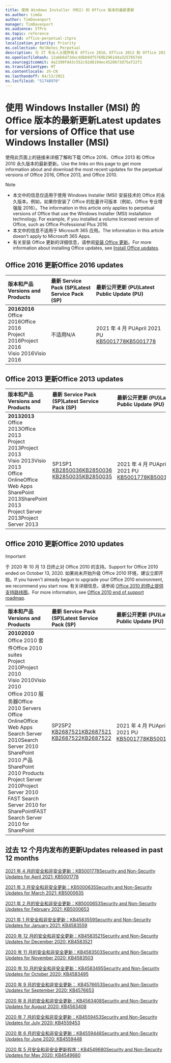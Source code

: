 ```yaml
---
title: 使用 Windows Installer (MSI) 的 Office 版本的最新更新
ms.author: timda
author: TimDavenport
manager: TimDavenport
ms.audience: ITPro
ms.topic: reference
ms.prod: office-perpetual-itpro
localization_priority: Priority
ms.collection: RelNotes_Perpetual
description: 为 IT 专业人士提供有关 Office 2016、Office 2013 和 Office 2010 永久版本的最新更新信息的链接
ms.openlocfilehash: 12a6b6d73decddbb9df5769b2961d4a3257857d4
ms.sourcegitcommit: 4a2190fd43c552c92d8194ec4520673d75af22f1
ms.translationtype: HT
ms.contentlocale: zh-CN
ms.lasthandoff: 04/13/2021
ms.locfileid: "51748970"
---
```

# <a name="latest-updates-for-versions-of-office-that-use-windows-installer-msi"></a><span data-ttu-id="c18d9-103">使用 Windows Installer (MSI) 的 Office 版本的最新更新</span><span class="sxs-lookup"><span data-stu-id="c18d9-103">Latest updates for versions of Office that use Windows Installer (MSI)</span></span>

<span data-ttu-id="c18d9-104">使用此页面上的链接来详细了解和下载 Office 2016、Office 2013 和 Office 2010 永久版本的最新更新。</span><span class="sxs-lookup"><span data-stu-id="c18d9-104">Use the links on this page to get more information about and download the most recent updates for the perpetual versions of Office 2016, Office 2013, and Office 2010.</span></span>
  
 
> [!NOTE]
> - <span data-ttu-id="c18d9-p101">本文中的信息仅适用于使用 Windows Installer (MSI) 安装技术的 Office 的永久版本。例如，如果你安装了 Office 的批量许可版本（例如，Office 专业增强版 2016）。</span><span class="sxs-lookup"><span data-stu-id="c18d9-p101">The information in this article only applies to perpetual versions of Office that use the Windows Installer (MSI) installation technology. For example, if you installed a volume licensed version of Office, such as Office Professional Plus 2016.</span></span>
> - <span data-ttu-id="c18d9-107">本文中的信息不适用于 Microsoft 365 应用。</span><span class="sxs-lookup"><span data-stu-id="c18d9-107">The information in this article doesn't apply to Microsoft 365 Apps.</span></span>
> - <span data-ttu-id="c18d9-108">有关安装 Office 更新的详细信息，请参阅[安装 Office 更新](https://support.office.com/article/2ab296f3-7f03-43a2-8e50-46de917611c5)。</span><span class="sxs-lookup"><span data-stu-id="c18d9-108">For more information about installing Office updates, see [Install Office updates](https://support.office.com/article/2ab296f3-7f03-43a2-8e50-46de917611c5).</span></span> 


## <a name="office-2016-updates"></a><span data-ttu-id="c18d9-109">Office 2016 更新</span><span class="sxs-lookup"><span data-stu-id="c18d9-109">Office 2016 updates</span></span>

|<span data-ttu-id="c18d9-110">**版本和产品**</span><span class="sxs-lookup"><span data-stu-id="c18d9-110">**Versions and Products**</span></span>|<span data-ttu-id="c18d9-111">**最新 Service Pack (SP)**</span><span class="sxs-lookup"><span data-stu-id="c18d9-111">**Latest Service Pack (SP)**</span></span>|<span data-ttu-id="c18d9-112">**最新公开更新 (PU)**</span><span class="sxs-lookup"><span data-stu-id="c18d9-112">**Latest Public Update (PU)**</span></span>|
|:-----|:-----|:-----|
|<span data-ttu-id="c18d9-113">**2016**</span><span class="sxs-lookup"><span data-stu-id="c18d9-113">**2016**</span></span> <br/> <span data-ttu-id="c18d9-114">Office 2016</span><span class="sxs-lookup"><span data-stu-id="c18d9-114">Office 2016</span></span>  <br/> <span data-ttu-id="c18d9-115">Project 2016</span><span class="sxs-lookup"><span data-stu-id="c18d9-115">Project 2016</span></span>  <br/> <span data-ttu-id="c18d9-116">Visio 2016</span><span class="sxs-lookup"><span data-stu-id="c18d9-116">Visio 2016</span></span>  <br/> |<span data-ttu-id="c18d9-117">不适用</span><span class="sxs-lookup"><span data-stu-id="c18d9-117">N/A</span></span>  <br/> |<span data-ttu-id="c18d9-118">2021 年 4 月 PU</span><span class="sxs-lookup"><span data-stu-id="c18d9-118">April 2021 PU</span></span>  <br/> [<span data-ttu-id="c18d9-119">KB5001778</span><span class="sxs-lookup"><span data-stu-id="c18d9-119">KB5001778</span></span>](https://support.microsoft.com/help/5001778) <br/> |

## <a name="office-2013-updates"></a><span data-ttu-id="c18d9-120">Office 2013 更新</span><span class="sxs-lookup"><span data-stu-id="c18d9-120">Office 2013 updates</span></span>

|<span data-ttu-id="c18d9-121">**版本和产品**</span><span class="sxs-lookup"><span data-stu-id="c18d9-121">**Versions and Products**</span></span>|<span data-ttu-id="c18d9-122">**最新 Service Pack (SP)**</span><span class="sxs-lookup"><span data-stu-id="c18d9-122">**Latest Service Pack (SP)**</span></span>|<span data-ttu-id="c18d9-123">**最新公开更新 (PU)**</span><span class="sxs-lookup"><span data-stu-id="c18d9-123">**Latest Public Update (PU)**</span></span>|
|:-----|:-----|:-----|
|<span data-ttu-id="c18d9-124">**2013**</span><span class="sxs-lookup"><span data-stu-id="c18d9-124">**2013**</span></span> <br/> <span data-ttu-id="c18d9-125">Office 2013</span><span class="sxs-lookup"><span data-stu-id="c18d9-125">Office 2013</span></span>  <br/> <span data-ttu-id="c18d9-126">Project 2013</span><span class="sxs-lookup"><span data-stu-id="c18d9-126">Project 2013</span></span>  <br/> <span data-ttu-id="c18d9-127">Visio 2013</span><span class="sxs-lookup"><span data-stu-id="c18d9-127">Visio 2013</span></span>  <br/> <span data-ttu-id="c18d9-128">Office Online</span><span class="sxs-lookup"><span data-stu-id="c18d9-128">Office Web Apps</span></span>  <br/> <span data-ttu-id="c18d9-129">SharePoint 2013</span><span class="sxs-lookup"><span data-stu-id="c18d9-129">SharePoint 2013</span></span>  <br/> <span data-ttu-id="c18d9-130">Project Server 2013</span><span class="sxs-lookup"><span data-stu-id="c18d9-130">Project Server 2013</span></span>  <br/> |<span data-ttu-id="c18d9-131">SP1</span><span class="sxs-lookup"><span data-stu-id="c18d9-131">SP1</span></span> <br/> [<span data-ttu-id="c18d9-132">KB2850036</span><span class="sxs-lookup"><span data-stu-id="c18d9-132">KB2850036</span></span>](https://support.microsoft.com/kb/2850036) <br/>[<span data-ttu-id="c18d9-133">KB2850035</span><span class="sxs-lookup"><span data-stu-id="c18d9-133">KB2850035</span></span>](https://support.microsoft.com/kb/2850035) <br/> |<span data-ttu-id="c18d9-134">2021 年 4 月 PU</span><span class="sxs-lookup"><span data-stu-id="c18d9-134">April 2021 PU</span></span>  <br/> [<span data-ttu-id="c18d9-135">KB5001778</span><span class="sxs-lookup"><span data-stu-id="c18d9-135">KB5001778</span></span>](https://support.microsoft.com/help/5001778) <br/> |
   
## <a name="office-2010-updates"></a><span data-ttu-id="c18d9-136">Office 2010 更新</span><span class="sxs-lookup"><span data-stu-id="c18d9-136">Office 2010 updates</span></span>
> [!IMPORTANT]
> <span data-ttu-id="c18d9-137">于 2020 年 10 月 13 日终止对 Office 2010 的支持。</span><span class="sxs-lookup"><span data-stu-id="c18d9-137">Support for Office 2010 ended on October 13, 2020.</span></span> <span data-ttu-id="c18d9-138">如果尚未开始升级 Office 2010 环境，建议立即开始。</span><span class="sxs-lookup"><span data-stu-id="c18d9-138">If you haven't already begun to upgrade your Office 2010 environment, we recommend you start now.</span></span> <span data-ttu-id="c18d9-139">有关详细信息，请参阅 [Office 2010 的停止提供支持路线图](/DeployOffice/office-2010-end-support-roadmap)。</span><span class="sxs-lookup"><span data-stu-id="c18d9-139">For more information, see [Office 2010 end of support roadmap](/DeployOffice/office-2010-end-support-roadmap).</span></span> 

|<span data-ttu-id="c18d9-140">**版本和产品**</span><span class="sxs-lookup"><span data-stu-id="c18d9-140">**Versions and Products**</span></span>|<span data-ttu-id="c18d9-141">**最新 Service Pack (SP)**</span><span class="sxs-lookup"><span data-stu-id="c18d9-141">**Latest Service Pack (SP)**</span></span>|<span data-ttu-id="c18d9-142">**最新公开更新 (PU)**</span><span class="sxs-lookup"><span data-stu-id="c18d9-142">**Latest Public Update (PU)**</span></span>|
|:-----|:-----|:-----|
|<span data-ttu-id="c18d9-143">**2010**</span><span class="sxs-lookup"><span data-stu-id="c18d9-143">**2010**</span></span> <br/> <span data-ttu-id="c18d9-144">Office 2010 套件</span><span class="sxs-lookup"><span data-stu-id="c18d9-144">Office 2010 suites</span></span>  <br/> <span data-ttu-id="c18d9-145">Project 2010</span><span class="sxs-lookup"><span data-stu-id="c18d9-145">Project 2010</span></span>  <br/> <span data-ttu-id="c18d9-146">Visio 2010</span><span class="sxs-lookup"><span data-stu-id="c18d9-146">Visio 2010</span></span>  <br/> <span data-ttu-id="c18d9-147">Office 2010 服务器</span><span class="sxs-lookup"><span data-stu-id="c18d9-147">Office 2010 Servers</span></span>  <br/> <span data-ttu-id="c18d9-148">Office Online</span><span class="sxs-lookup"><span data-stu-id="c18d9-148">Office Web Apps</span></span>  <br/> <span data-ttu-id="c18d9-149">Search Server 2010</span><span class="sxs-lookup"><span data-stu-id="c18d9-149">Search Server 2010</span></span>  <br/> <span data-ttu-id="c18d9-150">SharePoint 2010 产品</span><span class="sxs-lookup"><span data-stu-id="c18d9-150">SharePoint 2010 Products</span></span>  <br/> <span data-ttu-id="c18d9-151">Project Server 2010</span><span class="sxs-lookup"><span data-stu-id="c18d9-151">Project Server 2010</span></span>  <br/> <span data-ttu-id="c18d9-152">FAST Search Server 2010 for SharePoint</span><span class="sxs-lookup"><span data-stu-id="c18d9-152">FAST Search Server 2010 for SharePoint</span></span>  <br/> |<span data-ttu-id="c18d9-153">SP2</span><span class="sxs-lookup"><span data-stu-id="c18d9-153">SP2</span></span> <br/>[<span data-ttu-id="c18d9-154">KB2687521</span><span class="sxs-lookup"><span data-stu-id="c18d9-154">KB2687521</span></span>](https://support.microsoft.com/kb/2687521) <br/> [<span data-ttu-id="c18d9-155">KB2687522</span><span class="sxs-lookup"><span data-stu-id="c18d9-155">KB2687522</span></span>](https://support.microsoft.com/kb/2687522) <br/> |<span data-ttu-id="c18d9-156">2021 年 4 月 PU</span><span class="sxs-lookup"><span data-stu-id="c18d9-156">April 2021 PU</span></span>  <br/> [<span data-ttu-id="c18d9-157">KB5001778</span><span class="sxs-lookup"><span data-stu-id="c18d9-157">KB5001778</span></span>](https://support.microsoft.com/help/5001778) <br/> |
   

   
## <a name="updates-released-in-past-12-months"></a><span data-ttu-id="c18d9-158">过去 12 个月内发布的更新</span><span class="sxs-lookup"><span data-stu-id="c18d9-158">Updates released in past 12 months</span></span>

[<span data-ttu-id="c18d9-159">2021 年 4 月的安全和非安全更新：KB5001778</span><span class="sxs-lookup"><span data-stu-id="c18d9-159">Security and Non-Security Updates for April 2021: KB5001778</span></span>](https://support.microsoft.com/help/5001778)

[<span data-ttu-id="c18d9-160">2021 年 3 月安全和非安全更新：KB5000635</span><span class="sxs-lookup"><span data-stu-id="c18d9-160">Security and Non-Security Updates for March 2021: KB5000635</span></span>](https://support.microsoft.com/help/5000635)

[<span data-ttu-id="c18d9-161">2021 年 2 月的安全和非安全更新：KB5000653</span><span class="sxs-lookup"><span data-stu-id="c18d9-161">Security and Non-Security Updates for February 2021: KB5000653</span></span>](https://support.microsoft.com/help/5000653)

[<span data-ttu-id="c18d9-162">2021 年 1 月安全和非安全更新：KB4583559</span><span class="sxs-lookup"><span data-stu-id="c18d9-162">Security and Non-Security Updates for January 2021: KB4583559</span></span>](https://support.microsoft.com/help/4583559)

[<span data-ttu-id="c18d9-163">2020 年 12 月的安全和非安全更新：KB4583521</span><span class="sxs-lookup"><span data-stu-id="c18d9-163">Security and Non-Security Updates for December 2020: KB4583521</span></span>](https://support.microsoft.com/help/4583521)

[<span data-ttu-id="c18d9-164">2020 年 11 月的安全和非安全更新：KB4583503</span><span class="sxs-lookup"><span data-stu-id="c18d9-164">Security and Non-Security Updates for November 2020: KB4583503</span></span>](https://support.microsoft.com/help/4583503)

[<span data-ttu-id="c18d9-165">2020 年 10 月的安全和非安全更新：KB4583495</span><span class="sxs-lookup"><span data-stu-id="c18d9-165">Security and Non-Security Updates for October 2020: KB4583495</span></span>](https://support.microsoft.com/help/4583495)

[<span data-ttu-id="c18d9-166">2020 年 9 月的安全和非安全更新： KB4576653</span><span class="sxs-lookup"><span data-stu-id="c18d9-166">Security and Non-Security Updates for September 2020: KB4576653</span></span>](https://support.microsoft.com/help/4576653)

[<span data-ttu-id="c18d9-167">2020 年 8 月的安全和非安全更新：KB4563408</span><span class="sxs-lookup"><span data-stu-id="c18d9-167">Security and Non-Security Updates for August 2020: KB4563408</span></span>](https://support.microsoft.com/help/4563408)

[<span data-ttu-id="c18d9-168">2020 年 7 月的安全和非安全更新：KB4559453</span><span class="sxs-lookup"><span data-stu-id="c18d9-168">Security and Non-Security Updates for July 2020: KB4559453</span></span>](https://support.microsoft.com/help/4559453)

[<span data-ttu-id="c18d9-169">2020 年 6 月的安全和非安全更新：KB4559448</span><span class="sxs-lookup"><span data-stu-id="c18d9-169">Security and Non-Security Updates for June 2020: KB4559448</span></span>](https://support.microsoft.com/help/4559448)

[<span data-ttu-id="c18d9-170">2020 年 5 月安全和非安全更新程序：KB4549680</span><span class="sxs-lookup"><span data-stu-id="c18d9-170">Security and Non-Security Updates for May 2020: KB4549680</span></span>](https://support.microsoft.com/help/4549680)







 




</br>